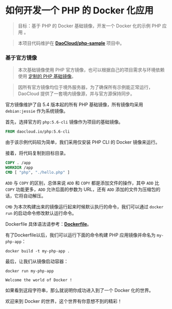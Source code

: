 # 如何开发一个 PHP 的 Docker 化应用

> 目标：基于 PHP 的 Docker 基础镜像，开发一个 Docker 化的示例 PHP 应用 。

> 本项目代码维护在 **[DaoCloud/php-sample](https://github.com/DaoCloud/php-sample)** 项目中。

### 基于官方镜像

> 本次基础镜像使用 PHP 官方镜像，也可以根据自己的项目需求与环境依赖使用 [定制的 PHP 基础镜像]()。

> 因所有官方镜像均位于境外服务器，为了确保所有示例能正常运行，DaoCloud 提供了一套境内镜像源，并与官方源保持同步。

官方镜像维护了自 5.4 版本起的所有 PHP 基础镜像，所有镜像均采用 `debian:jessie` 作为系统镜像。

首先，选择官方的 `php:5.6-cli` 镜像作为项目的基础镜像。

```dockerfile
FROM daocloud.io/php:5.6-cli
```

由于该示例代码较为简单，我们采用仅安装 PHP CLI 的 Docker 镜像来运行。

接着，将代码复制到目标目录。

```dockerfile
COPY . /app
WORKDIR /app
CMD [ "php", "./hello.php" ]
```

`ADD` 与 `COPY` 的区别，总体来说 `ADD` 和 `COPY` 都是添加文件的操作，其中 `ADD` 比 `COPY` 功能更多，`ADD` 允许后面的参数为 URL，还有 `ADD` 添加的文件为压缩包的话，它将自动解压。

`CMD` 为本次构建出来的镜像运行起来时候默认执行的命令，我们可以通过 `docker run` 的启动命令修改默认运行命令。

Dockerfile 具体语法请参考：**[Dockerfile](https://docs.docker.com/reference/builder/)**。

有了Dockerfile以后，我们可以运行下面的命令构建 PHP 应用镜像并命名为 `my-php-app`：

`docker build -t my-php-app .`

最后，让我们从镜像启动容器：

`docker run my-php-app`

```nohighlight
Welcome the world of Docker !
```

如果看到这段字符串，那么就说明你成功进入到了一个 Docker 化的世界。

欢迎来到 Docker 的世界，这个世界有你意想不到的精彩！
